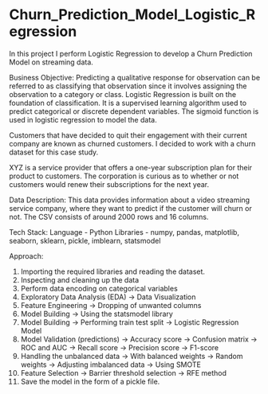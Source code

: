 # Churn_Prediction_Model_Logistic_Regression

In this project I perform Logistic Regression to develop a Churn Prediction Model on streaming data.

Business Objective: Predicting a qualitative response for observation can be referred to as classifying that observation since it involves assigning the observation to a category or class. Logistic Regression is built on the foundation of classification. It is a supervised learning algorithm used to predict categorical or discrete dependent variables. The sigmoid function is used in logistic regression to model the data.

Customers that have decided to quit their engagement with their current company are known as churned customers. I decided to work with a churn dataset for this case study.

XYZ is a service provider that offers a one-year subscription plan for their product to customers. The corporation is curious as to whether or not customers would renew their subscriptions for the next year.

Data Description: This data provides information about a video streaming service company, where they want to predict if the customer will churn or not. The CSV consists of around 2000 rows and 16 columns.

Tech Stack: 
Language - Python
Libraries - numpy, pandas, matplotlib, seaborn, sklearn, pickle, imblearn, statsmodel

Approach:

1. Importing the required libraries and reading the dataset.
2. Inspecting and cleaning up the data
3. Perform data encoding on categorical variables
4. Exploratory Data Analysis (EDA)
   -> Data Visualization
5. Feature Engineering
   -> Dropping of unwanted columns
6. Model Building
   -> Using the statsmodel library
7. Model Building
   -> Performing train test split
   -> Logistic Regression Model
8. Model Validation (predictions)
   -> Accuracy score
   -> Confusion matrix
   -> ROC and AUC
   -> Recall score
   -> Precision score
   -> F1-score
9. Handling the unbalanced data
   -> With balanced weights
   -> Random weights
   -> Adjusting imbalanced data
   -> Using SMOTE
10. Feature Selection
   -> Barrier threshold selection
   -> RFE method
11. Save the model in the form of a pickle file.



 
